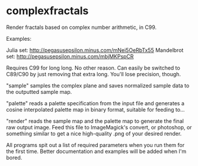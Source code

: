 complexfractals
===============

Render fractals based on complex number arithmetic, in C99.

Examples:

Julia set: http://pegasusepsilon.minus.com/mNei5OeRbTx55
Mandelbrot set: http://pegasusepsilon.minus.com/mbjMKPspCR

Requires C99 for long long. No other reason. Can easily be switched to C89/C90
by just removing that extra long. You'll lose precision, though.

"sample" samples the complex plane and saves normalized sample data to the
  outputted sample map.

"palette" reads a palette specification from the input file and generates a
  cosine interpolated palette map in binary format, suitable for feeding to...

"render" reads the sample map and the palette map to generate the final raw
  output image. Feed this file to ImageMagick's convert, or photoshop, or
  something similar to get a nice high-quality .png of your desired render.

All programs spit out a list of required parameters when you run them for the
first time. Better documentation and examples will be added when I'm bored.
